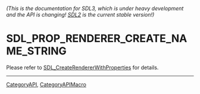 ###### (This is the documentation for SDL3, which is under heavy development and the API is changing! [SDL2](https://wiki.libsdl.org/SDL2/) is the current stable version!)
# SDL_PROP_RENDERER_CREATE_NAME_STRING

Please refer to [SDL_CreateRendererWithProperties](SDL_CreateRendererWithProperties) for details.

----
[CategoryAPI](CategoryAPI), [CategoryAPIMacro](CategoryAPIMacro)

